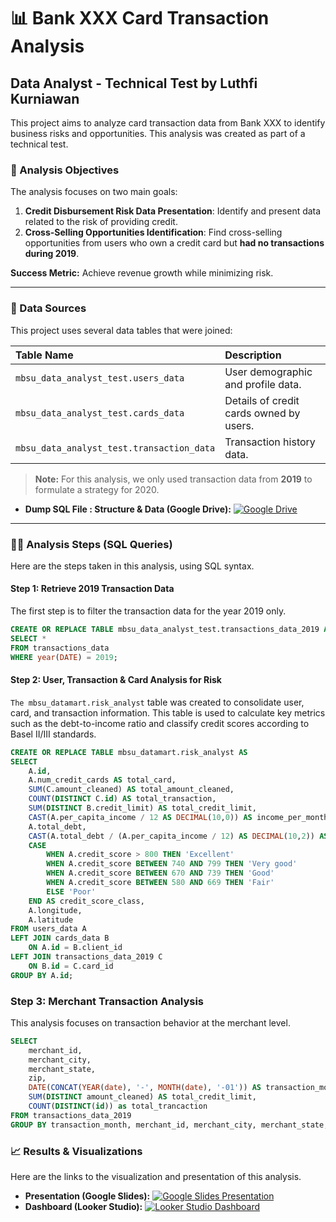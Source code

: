 # 📊 Bank XXX Card Transaction Analysis

## Data Analyst - Technical Test by Luthfi Kurniawan

This project aims to analyze card transaction data from Bank XXX to identify business risks and opportunities. This analysis was created as part of a technical test.

### 🚀 Analysis Objectives

The analysis focuses on two main goals:

1.  **Credit Disbursement Risk Data Presentation**: Identify and present data related to the risk of providing credit.
2.  **Cross-Selling Opportunities Identification**: Find cross-selling opportunities from users who own a credit card but **had no transactions during 2019**.

**Success Metric:** Achieve revenue growth while minimizing risk.

---

### 💾 Data Sources

This project uses several data tables that were joined:

| Table Name | Description |
| :--- | :--- |
| `mbsu_data_analyst_test.users_data` | User demographic and profile data. |
| `mbsu_data_analyst_test.cards_data` | Details of credit cards owned by users. |
| `mbsu_data_analyst_test.transaction_data` | Transaction history data. |

> **Note:** For this analysis, we only used transaction data from **2019** to formulate a strategy for 2020.
* **Dump SQL File : Structure & Data (Google Drive):**
    [![Google Drive](https://img.shields.io/badge/Files-Google%20Drive-orange)](https://drive.google.com/drive/folders/1j3RWvQlhqyWvl7Xq3Yh-wWkSJ0VSGPOg?usp=sharing)

---

### 👩‍💻 Analysis Steps (SQL Queries)

Here are the steps taken in this analysis, using SQL syntax.

#### **Step 1: Retrieve 2019 Transaction Data**

The first step is to filter the transaction data for the year 2019 only.

```sql
CREATE OR REPLACE TABLE mbsu_data_analyst_test.transactions_data_2019 AS
SELECT *
FROM transactions_data
WHERE year(DATE) = 2019;
```

#### **Step 2: User, Transaction & Card Analysis for Risk**
`The mbsu_datamart.risk_analyst` table was created to consolidate user, card, and transaction information. This table is used to calculate key metrics such as the debt-to-income ratio and classify credit scores according to Basel II/III standards.
```sql
CREATE OR REPLACE TABLE mbsu_datamart.risk_analyst AS
SELECT 
    A.id,
    A.num_credit_cards AS total_card,
    SUM(C.amount_cleaned) AS total_amount_cleaned,
    COUNT(DISTINCT C.id) AS total_transaction,
    SUM(DISTINCT B.credit_limit) AS total_credit_limit,
    CAST(A.per_capita_income / 12 AS DECIMAL(10,0)) AS income_per_month,
    A.total_debt,
    CAST(A.total_debt / (A.per_capita_income / 12) AS DECIMAL(10,2)) AS Debt_to_income_ratio,
    CASE
        WHEN A.credit_score > 800 THEN 'Excellent'
        WHEN A.credit_score BETWEEN 740 AND 799 THEN 'Very good'
        WHEN A.credit_score BETWEEN 670 AND 739 THEN 'Good'
        WHEN A.credit_score BETWEEN 580 AND 669 THEN 'Fair'
        ELSE 'Poor'
    END AS credit_score_class,
    A.longitude,
    A.latitude
FROM users_data A                          
LEFT JOIN cards_data B 
    ON A.id = B.client_id
LEFT JOIN transactions_data_2019 C 
    ON B.id = C.card_id
GROUP BY A.id;
```
### **Step 3: Merchant Transaction Analysis**
This analysis focuses on transaction behavior at the merchant level.
```sql
SELECT 
    merchant_id,
    merchant_city,
    merchant_state,
    zip,
    DATE(CONCAT(YEAR(date), '-', MONTH(date), '-01')) AS transaction_month,
    SUM(DISTINCT amount_cleaned) AS total_credit_limit,
    COUNT(DISTINCT(id)) as total_trancaction
FROM transactions_data_2019
GROUP BY transaction_month, merchant_id, merchant_city, merchant_state;
```
### 📈 Results & Visualizations

Here are the links to the visualization and presentation of this analysis.

* **Presentation (Google Slides):**
    [![Google Slides Presentation](https://img.shields.io/badge/Presentation-Google%20Slides-brightgreen)](https://docs.google.com/presentation/d/1g6xXD_NYIIjrQ5XNkw3nwJ9XIS4Rvc1cOjNuw81AI9E/edit?usp=sharing)
* **Dashboard (Looker Studio):**
    [![Looker Studio Dashboard](https://img.shields.io/badge/Dashboard-Looker%20Studio-blue)](https://lookerstudio.google.com/reporting/be01a6d3-2a82-46a5-92bc-ab68abb14a6a)



